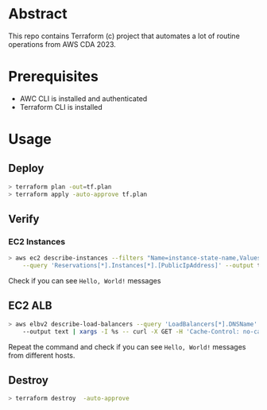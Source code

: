 # Abstract

This repo contains Terraform (c) project that automates a lot of routine operations from AWS CDA 2023.

# Prerequisites

- AWC CLI is installed and authenticated
- Terraform CLI is installed

# Usage 
     
## Deploy
```bash
> terraform plan -out=tf.plan
> terraform apply -auto-approve tf.plan
```

## Verify 

### EC2 Instances

```bash
> aws ec2 describe-instances --filters "Name=instance-state-name,Values=running" \
    --query 'Reservations[*].Instances[*].[PublicIpAddress]' --output text | xargs -I %s -- curl %s
```
Check if you can see `Hello, World!` messages
   
## EC2 ALB

```bash
> aws elbv2 describe-load-balancers --query 'LoadBalancers[*].DNSName'  
    --output text | xargs -I %s -- curl -X GET -H 'Cache-Control: no-cache, no-store' %s 
```
Repeat the command and check if you can see `Hello, World!` messages from different hosts. 

## Destroy
```bash
> terraform destroy  -auto-approve
```
